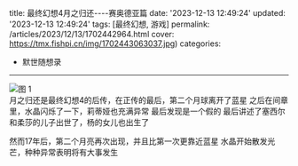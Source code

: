 title: 最终幻想4月之归还----赛奥德亚篇
date: '2023-12-13 12:49:24'
updated: '2023-12-13 12:49:24'
tags: [最终幻想, 游戏]
permalink: /articles/2023/12/13/1702442964.html
cover: https://tmx.fishpi.cn/img/1702443063037.jpg)
categories: 
- 默世随想录
---

![图 1](https://tmx.fishpi.cn/img/1702443063031.jpg)  
月之归还是最终幻想4的后传，在正传的最后，第二个月球离开了蓝星
之后在间章里，水晶闪烁了一下，莉蒂娅也充满异常
最后发现是一个假的
最后讲述了塞西尔和柔莎的儿子出世了，杨的女儿也出生了

然而17年后，第二个月亮再次出现，并且比第一次更靠近蓝星
水晶开始散发光芒，种种异常表明将有大事发生
